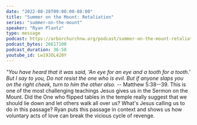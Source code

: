 ```yaml
---
date: "2022-08-28T09:00:00-08:00"
title: "Summer on the Mount: Retaliation"
series: "summer-on-the-mount"
speaker: "Ryan Plantz"
type: message
podcast: https://arborchurchnw.org/podcast/summer-on-the-mount-retaliation.mp3
podcast_bytes: 26617100
podcast_duration: 36:58
youtube_id: Lw19JOL420Y
---
```


*"You have heard that it was said, 'An eye for an eye and a tooth for a tooth.' But I say to you, Do not resist the one who is evil. But if anyone slaps you on the right cheek, turn to him the other also.* -- Matthew 5:38--39. This is one of the most challenging teachings Jesus gives us in the Sermon on the Mount. Did the One who flipped tables in the temple really suggest that we should lie down and let others walk all over us? What's Jesus calling us to do in this passage? Ryan puts this passage in context and shows us how voluntary acts of love can break the vicious cycle of revenge. 
